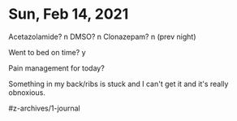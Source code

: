 # Sun, Feb 14, 2021
Acetazolamide? n
DMSO? n
Clonazepam? n
(prev night)

Went to bed on time? y

Pain management for today? 

Something in my back/ribs is stuck and I can't get it and it's really obnoxious. 



#z-archives/1-journal